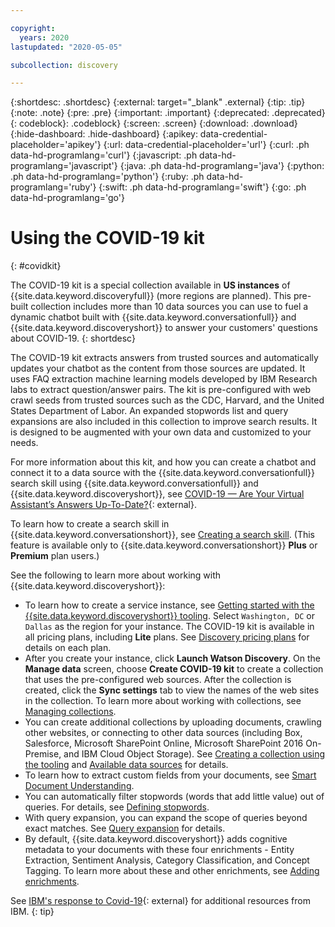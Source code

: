 ```yaml
---

copyright:
  years: 2020
lastupdated: "2020-05-05"

subcollection: discovery

---
```


{:shortdesc: .shortdesc}
{:external: target="_blank" .external}
{:tip: .tip}
{:note: .note}
{:pre: .pre}
{:important: .important}
{:deprecated: .deprecated}
{: codeblock}: .codeblock}
{:screen: .screen}
{:download: .download}
{:hide-dashboard: .hide-dashboard}
{:apikey: data-credential-placeholder='apikey'} 
{:url: data-credential-placeholder='url'}
{:curl: .ph data-hd-programlang='curl'}
{:javascript: .ph data-hd-programlang='javascript'}
{:java: .ph data-hd-programlang='java'}
{:python: .ph data-hd-programlang='python'}
{:ruby: .ph data-hd-programlang='ruby'}
{:swift: .ph data-hd-programlang='swift'}
{:go: .ph data-hd-programlang='go'}

# Using the COVID-19 kit
{: #covidkit}

The COVID-19 kit is a special collection available in **US instances** of {{site.data.keyword.discoveryfull}} (more regions are planned). This pre-built collection includes more than 10  data sources you can use to fuel a dynamic chatbot built with {{site.data.keyword.conversationfull}} and {{site.data.keyword.discoveryshort}} to answer your customers' questions about COVID-19.
{: shortdesc}

The COVID-19 kit extracts answers from trusted sources and automatically updates your chatbot as the content from those sources are updated. It uses FAQ extraction machine learning models developed by IBM Research labs to extract question/answer pairs. The kit is pre-configured with web crawl seeds from trusted sources such as the CDC, Harvard, and the United States Department of Labor. An expanded stopwords list and query expansions are also included in this collection to improve search results. It is designed to be augmented with your own data and customized to your needs. 

For more information about this kit, and how you can create a chatbot and connect it to a data source with the {{site.data.keyword.conversationfull}} search skill using {{site.data.keyword.conversationfull}} and {{site.data.keyword.discoveryshort}}, see [COVID-19 — Are Your Virtual Assistant’s Answers Up-To-Date?](https://medium.com/ibm-watson/covid-19-are-your-virtual-assistants-answers-up-to-date-c9e1ba70eb65#654b){: external}. 

To learn how to create a search skill in {{site.data.keyword.conversationshort}}, see [Creating a search skill](/docs/services/assistant?topic=assistant-skill-search-add). (This feature is available only to {{site.data.keyword.conversationshort}} **Plus** or **Premium** plan users.)

See the following to learn more about working with {{site.data.keyword.discoveryshort}}:
 
 - To learn how to create a service instance, see [Getting started with the {{site.data.keyword.discoveryshort}} tooling](/docs/discovery?topic=discovery-getting-started). Select `Washington, DC` or `Dallas` as the region for your instance. The COVID-19 kit is available in all pricing plans, including **Lite** plans. See [Discovery pricing plans](/docs/discovery?topic=discovery-discovery-pricing-plans) for details on each plan.
 - After you create your instance, click **Launch Watson Discovery**. On the **Manage data** screen, choose **Create COVID-19 kit** to create a collection that uses the pre-configured web sources. After the collection is created, click the **Sync settings** tab to view the names of the web sites in the collection. To learn more about working with collections, see [Managing collections](/docs/discovery?topic=discovery-sources#manage-collections).
 - You can create additional collections by uploading documents, crawling other websites, or connecting to other data sources (including Box, Salesforce, Microsoft SharePoint Online, Microsoft SharePoint 2016 On-Premise, and IBM Cloud Object Storage). See [Creating a collection using the tooling](/docs/discovery?topic=discovery-sources#source_tooling) and [Available data sources](/docs/discovery?topic=discovery-sources#available) for details.
 - To learn how to extract custom fields from your documents, see [Smart Document Understanding](/docs/discovery?topic=discovery-sdu).
 - You can automatically filter stopwords (words that add little value) out of queries. For details, see [Defining stopwords](/docs/discovery?topic=discovery-query-concepts#stopwords).
 - With query expansion, you can expand the scope of queries beyond exact matches. See [Query expansion](/docs/discovery?topic=discovery-query-concepts#query-expansion) for details.
 - By default, {{site.data.keyword.discoveryshort}} adds cognitive metadata to your documents with these four enrichments - Entity Extraction, Sentiment Analysis, Category Classification, and Concept Tagging. To learn more about these and other enrichments, see [Adding enrichments](/docs/services/discovery?topic=discovery-configservice#adding-enrichments).
 
See [IBM's response to Covid-19](https://www.ibm.com/impact/covid-19/?cm_sp=ThinkDigitalResources-_-CHQ-_-IBMCOVIDResponse){: external} for additional resources from IBM.
{: tip}
